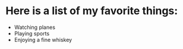 # Here is a list of my favorite things:
- Watching planes
- Playing sports
- Enjoying a fine whiskey
